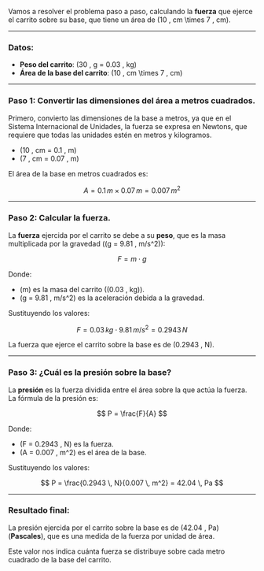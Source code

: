 Vamos a resolver el problema paso a paso, calculando la **fuerza** que ejerce el carrito sobre su base, que tiene un área de \(10 \, cm \times 7 \, cm\).

---

### Datos:

- **Peso del carrito**: \(30 \, g = 0.03 \, kg\)
- **Área de la base del carrito**: \(10 \, cm \times 7 \, cm\)

---

### Paso 1: Convertir las dimensiones del área a metros cuadrados.

Primero, convierto las dimensiones de la base a metros, ya que en el Sistema Internacional de Unidades, la fuerza se expresa en Newtons, que requiere que todas las unidades estén en metros y kilogramos.

- \(10 \, cm = 0.1 \, m\)
- \(7 \, cm = 0.07 \, m\)

El área de la base en metros cuadrados es:

$$
A = 0.1 \, m \times 0.07 \, m = 0.007 \, m^2
$$

---

### Paso 2: Calcular la fuerza.

La **fuerza** ejercida por el carrito se debe a su **peso**, que es la masa multiplicada por la gravedad (\(g = 9.81 \, m/s^2\)):

$$
F = m \cdot g
$$

Donde:
- \(m\) es la masa del carrito (\(0.03 \, kg\)).
- \(g = 9.81 \, m/s^2\) es la aceleración debida a la gravedad.

Sustituyendo los valores:

$$
F = 0.03 \, kg \cdot 9.81 \, m/s^2 = 0.2943 \, N
$$

La fuerza que ejerce el carrito sobre la base es de \(0.2943 \, N\).

---

### Paso 3: ¿Cuál es la presión sobre la base?

La **presión** es la fuerza dividida entre el área sobre la que actúa la fuerza. La fórmula de la presión es:

$$
P = \frac{F}{A}
$$

Donde:
- \(F = 0.2943 \, N\) es la fuerza.
- \(A = 0.007 \, m^2\) es el área de la base.

Sustituyendo los valores:

$$
P = \frac{0.2943 \, N}{0.007 \, m^2} = 42.04 \, Pa
$$

---

### Resultado final:

La presión ejercida por el carrito sobre la base es de \(42.04 \, Pa\) (**Pascales**), que es una medida de la fuerza por unidad de área.

Este valor nos indica cuánta fuerza se distribuye sobre cada metro cuadrado de la base del carrito.